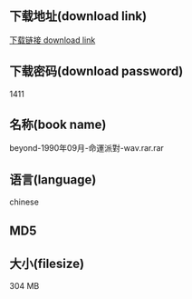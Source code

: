 ## 下载地址(download link)
[下载链接 download link](https://voluble-croquembouche-d321dc.netlify.app/?s=beyond-1990%E5%B9%B409%E6%9C%88-%E5%91%BD%E9%81%8B%E6%B4%BE%E5%B0%8D-wav.rar)

## 下载密码(download password)
1411

## 名称(book name)
beyond-1990年09月-命運派對-wav.rar.rar

## 语言(language)
chinese

## MD5


## 大小(filesize)
304 MB

